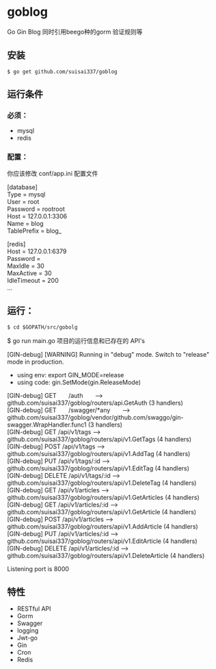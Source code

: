 # goblog
Go Gin Blog 同时引用beego种的gorm 验证规则等

## 安装
`$ go get github.com/suisai337/goblog`

## 运行条件
### 必须：
- mysql
- redis

### 配置：
你应该修改 conf/app.ini 配置文件

[database]  
Type = mysql  
User = root  
Password = rootroot  
Host = 127.0.0.1:3306  
Name = blog  
TablePrefix = blog_  

[redis]  
Host = 127.0.0.1:6379  
Password =  
MaxIdle = 30  
MaxActive = 30  
IdleTimeout = 200  
...  

## 运行：
` $ cd $GOPATH/src/gobolg `

$ go run main.go 
项目的运行信息和已存在的 API's

[GIN-debug] [WARNING] Running in "debug" mode. Switch to "release" mode in production.  
 - using env:	export GIN_MODE=release  
 - using code:	gin.SetMode(gin.ReleaseMode)  

[GIN-debug] GET&emsp;&emsp;/auth&emsp;&emsp;--> github.com/suisai337/goblog/routers/api.GetAuth (3 handlers)  
[GIN-debug] GET&emsp;&emsp;/swagger/*any&emsp;&emsp;--> github.com/suisai337/goblog/vendor/github.com/swaggo/gin-swagger.WrapHandler.func1 (3 handlers)  
[GIN-debug] GET    /api/v1/tags              --> github.com/suisai337/goblog/routers/api/v1.GetTags (4 handlers)  
[GIN-debug] POST   /api/v1/tags              --> github.com/suisai337/goblog/routers/api/v1.AddTag (4 handlers)  
[GIN-debug] PUT    /api/v1/tags/:id          --> github.com/suisai337/goblog/routers/api/v1.EditTag (4 handlers)  
[GIN-debug] DELETE /api/v1/tags/:id          --> github.com/suisai337/goblog/routers/api/v1.DeleteTag (4 handlers)  
[GIN-debug] GET    /api/v1/articles          --> github.com/suisai337/goblog/routers/api/v1.GetArticles (4 handlers)  
[GIN-debug] GET    /api/v1/articles/:id      --> github.com/suisai337/goblog/routers/api/v1.GetArticle (4 handlers)  
[GIN-debug] POST   /api/v1/articles          --> github.com/suisai337/goblog/routers/api/v1.AddArticle (4 handlers)  
[GIN-debug] PUT    /api/v1/articles/:id      --> github.com/suisai337/goblog/routers/api/v1.EditArticle (4 handlers)  
[GIN-debug] DELETE /api/v1/articles/:id      --> github.com/suisai337/goblog/routers/api/v1.DeleteArticle (4 handlers)  

Listening port is 8000  

## 特性
- RESTful API
- Gorm
- Swagger
- logging
- Jwt-go
- Gin
- Cron
- Redis
